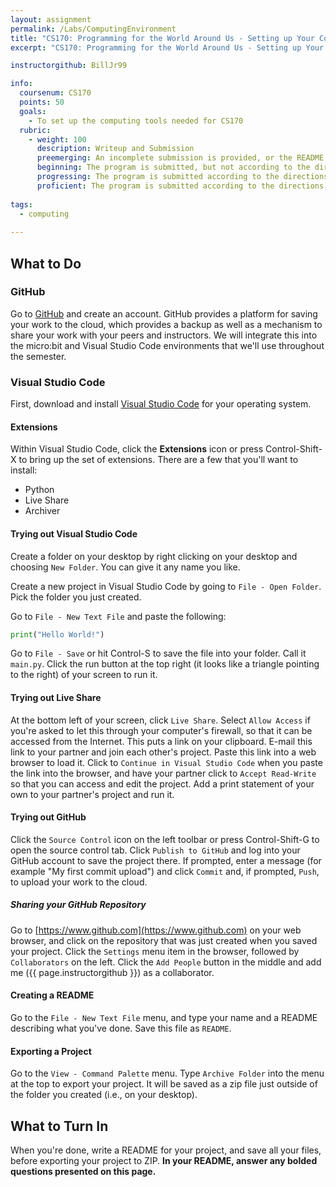 ```yaml
---
layout: assignment
permalink: /Labs/ComputingEnvironment
title: "CS170: Programming for the World Around Us - Setting up Your Computing Environment"
excerpt: "CS170: Programming for the World Around Us - Setting up Your Computing Environment"

instructorgithub: BillJr99

info:
  coursenum: CS170
  points: 50
  goals:
    - To set up the computing tools needed for CS170
  rubric:
    - weight: 100
      description: Writeup and Submission
      preemerging: An incomplete submission is provided, or the README file submitted is blank
      beginning: The program is submitted, but not according to the directions in one or more ways (for example, because it is lacking a readme writeup or missing answers to written questions)
      progressing: The program is submitted according to the directions with a minor omission or correction needed, including a readme writeup describing the solution and answering nearly all questions posed in the instructions
      proficient: The program is submitted according to the directions, including a readme writeup describing the solution and answering all questions posed in the instructions
    
tags:
  - computing
  
---
```


## What to Do

### GitHub
Go to [GitHub](https://www.github.com) and create an account.  GitHub provides a platform for saving your work to the cloud, which provides a backup as well as a mechanism to share your work with your peers and instructors.  We will integrate this into the micro:bit and Visual Studio Code environments that we'll use throughout the semester.

### Visual Studio Code
First, download and install [Visual Studio Code](https://code.visualstudio.com/download) for your operating system.  

#### Extensions
Within Visual Studio Code, click the **Extensions** icon or press Control-Shift-X to bring up the set of extensions.  There are a few that you'll want to install:

* Python
* Live Share
* Archiver

#### Trying out Visual Studio Code
Create a folder on your desktop by right clicking on your desktop and choosing `New Folder`.  You can give it any name you like.

Create a new project in Visual Studio Code by going to `File - Open Folder`.  Pick the folder you just created.

Go to `File - New Text File` and paste the following:

```python
print("Hello World!")
```

Go to `File - Save` or hit Control-S to save the file into your folder.  Call it `main.py`. Click the run button at the top right (it looks like a triangle pointing to the right) of your screen to run it.

#### Trying out Live Share
At the bottom left of your screen, click `Live Share`.  Select `Allow Access` if you're asked to let this through your computer's firewall, so that it can be accessed from the Internet.  This puts a link on your clipboard.  E-mail this link to your partner and join each other's project.  Paste this link into a web browser to load it.  Click to `Continue in Visual Studio Code` when you paste the link into the browser, and have your partner click to `Accept Read-Write` so that you can access and edit the project.  Add a print statement of your own to your partner's project and run it.

#### Trying out GitHub
Click the `Source Control` icon on the left toolbar or press Control-Shift-G to open the source control tab.  Click `Publish to GitHub` and log into your GitHub account to save the project there.  If prompted, enter a message (for example "My first commit upload") and click `Commit` and, if prompted, `Push`, to upload your work to the cloud.

##### Sharing your GitHub Repository
Go to [https://www.github.com](https://www.github.com) on your web browser, and click on the repository that was just created when you saved your project.  Click the `Settings` menu item in the browser, followed by `Collaborators` on the left.  Click the `Add People` button in the middle and add me ({{ page.instructorgithub }}) as a collaborator.

#### Creating a README
Go to the `File - New Text File` menu, and type your name and a README describing what you've done.  Save this file as `README`.

#### Exporting a Project
Go to the `View - Command Palette` menu.  Type `Archive Folder` into the menu at the top to export your project.  It will be saved as a zip file just outside of the folder you created (i.e., on your desktop).

## What to Turn In

When you're done, write a README for your project, and save all your files, before exporting your project to ZIP.  **In your README, answer any bolded questions presented on this page.** 
